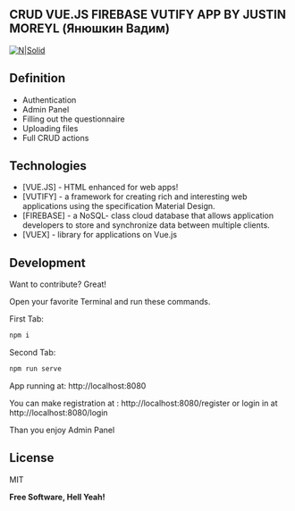 ## CRUD VUE.JS FIREBASE VUTIFY APP BY JUSTIN MOREYL (Янюшкин Вадим)
[![N|Solid](https://i.ibb.co/vHpsNKL/logo.png)](https://nodesource.com/products/nsolid)
## Definition

- Authentication 
- Admin Panel
- Filling out the questionnaire
- Uploading files
- Full CRUD actions

## Technologies
- [VUE.JS] - HTML enhanced for web apps!
- [VUTIFY] - a framework for creating rich and interesting web applications using the specification Material Design.
- [FIREBASE] - a NoSQL- class cloud database that allows application developers to store and synchronize data between multiple clients.
- [VUEX] - library for applications on Vue.js



## Development

Want to contribute? Great!


Open your favorite Terminal and run these commands.

First Tab:

```sh
npm i
```

Second Tab:

```sh
npm run serve
```

 App running at:
 http://localhost:8080
 
 You can make registration at : http://localhost:8080/register or login in at http://localhost:8080/login
 
 Than you enjoy Admin Panel



## License

MIT

**Free Software, Hell Yeah!**
